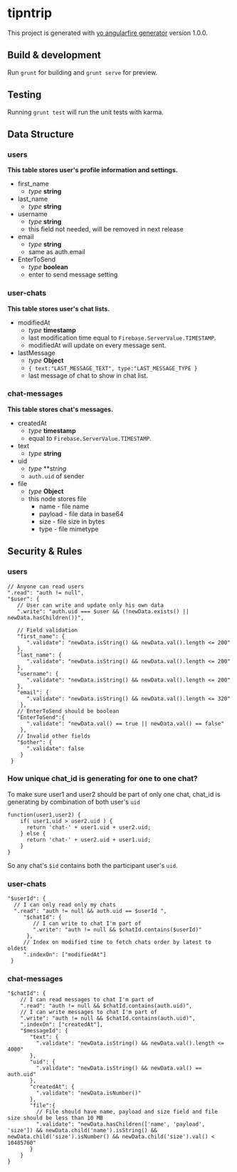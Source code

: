 # tipntrip
This project is generated with [yo angularfire generator](https://github.com/yeoman/generator-angular)
version 1.0.0.

## Build & development

Run `grunt` for building and `grunt serve` for preview.


## Testing

Running `grunt test` will run the unit tests with karma.


## Data Structure
### users
**This table stores user's profile information and settings.**
* first_name
  * _type_ **string**
* last_name
  * _type_ **string**
* username
  * _type_ **string**
  * this field not needed, will be removed in next release
* email
  * _type_ **string**
  * same as auth.email  
* EnterToSend
  * _type_ **boolean**
  * enter to send message setting

### user-chats
**This table stores user's chat lists.**
* modifiedAt
  * _type_ **timestamp**
  * last modification time equal to `Firebase.ServerValue.TIMESTAMP`.
  * modifiedAt will update on every message sent.
* lastMessage
  * _type_ **Object**
  * `{ text:"LAST_MESSAGE_TEXT", type:"LAST_MESSAGE_TYPE }`
  * last message of chat to show in chat list.

### chat-messages
**This table stores chat's messages.**
* createdAt
  * _type_ **timestamp**
  * equal to `Firebase.ServerValue.TIMESTAMP`.
* text
  * _type_ **string**
* uid
  * _type_ **str*ing*
  * `auth.uid` of sender
* file
  * _type_ **Object**
  * this node stores file
    * name - file name
    * payload - file data in base64
    * size - file size in bytes
    * type - file mimetype



## Security & Rules
### users
```
// Anyone can read users
".read": "auth != null",
"$user": {
   // User can write and update only his own data
   ".write": "auth.uid === $user && (!newData.exists() || newData.hasChildren())",
   
   // Field validation
   "first_name": {
      ".validate": "newData.isString() && newData.val().length <= 200"
   },
   "last_name": {
      ".validate": "newData.isString() && newData.val().length <= 200"
   },
   "username": {
      ".validate": "newData.isString() && newData.val().length <= 200"
   },
   "email": {
      ".validate": "newData.isString() && newData.val().length <= 320"
    },
   // EnterToSend should be boolean
   "EnterToSend":{
      ".validate": "newData.val() == true || newData.val() == false"
    },
   // Invalid other fields
   "$other": {
      ".validate": false
    }
 }
```

### How unique chat_id is generating for one to one chat?
To make sure user1 and user2 should be part of only one chat, chat_id is generating by combination of both user's `uid`
```
function(user1,user2) {
    if( user1.uid > user2.uid ) {
      return 'chat-' + user1.uid + user2.uid;
    } else {
      return 'chat-' + user2.uid + user1.uid;
    }
}
```
So any chat's `$id` contains both the participant user's `uid`.


### user-chats
```
"$userId": {
  // I can only read only my chats
  ".read": "auth != null && auth.uid == $userId ",
     "$chatId": {
        // I can write to chat I'm part of
        ".write": "auth != null && $chatId.contains($userId)"
      },
     // Index on modified time to fetch chats order by latest to oldest
     ".indexOn": ["modifiedAt"]
 }
```

### chat-messages
```
"$chatId": {
    // I can read messages to chat I'm part of
    ".read": "auth != null && $chatId.contains(auth.uid)",
    // I can write messages to chat I'm part of
    ".write": "auth != null && $chatId.contains(auth.uid)",
    ".indexOn": ["createdAt"],
    "$messageId": {
       "text": {
         ".validate": "newData.isString() && newData.val().length <= 4000"
       },
       "uid": {
         ".validate": "newData.isString() && newData.val() == auth.uid"
       },
       "createdAt": {
         ".validate": "newData.isNumber()"
       },
       "file":{
         // File should have name, payload and size field and file size should be less than 10 MB
         ".validate": "newData.hasChildren(['name', 'payload', 'size']) && newData.child('name').isString() &&  newData.child('size').isNumber() && newData.child('size').val() < 10485760"
       }
    }
}
```
